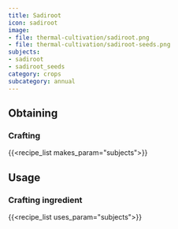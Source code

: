 ```yaml
---
title: Sadiroot
icon: sadiroot
image:
- file: thermal-cultivation/sadiroot.png
- file: thermal-cultivation/sadiroot-seeds.png
subjects: 
- sadiroot
- sadiroot_seeds
category: crops
subcategory: annual
---
```




Obtaining
---------

### Crafting
{{<recipe_list makes_param="subjects">}}

Usage
-----

### Crafting ingredient
{{<recipe_list uses_param="subjects">}}